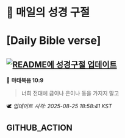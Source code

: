 # 🙏 매일의 성경 구절
# [Daily Bible verse]
## [![README에 성경구절 업데이트](https://github.com/DONGSUKA/first_test/actions/workflows/update-readme-bible.yml/badge.svg)](https://github.com/DONGSUKA/first_test/actions/workflows/update-readme-bible.yml)
<!-- START_BIBLE_VERSE -->
📖 **마태복음 10:9**
> 너희 전대에 금이나 은이나 동을 가지지 말고

🕊️ _업데이트 시각: 2025-08-25 18:58:41 KST_
  <!-- END_BIBLE_VERSE -->
## GITHUB_ACTION
